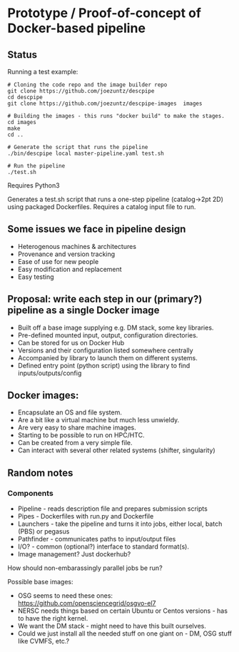 # Prototype / Proof-of-concept of Docker-based pipeline

## Status

Running a test example:
```
# Cloning the code repo and the image builder repo
git clone https://github.com/joezuntz/descpipe
cd descpipe
git clone https://github.com/joezuntz/descpipe-images  images

# Building the images - this runs "docker build" to make the stages.
cd images
make
cd ..

# Generate the script that runs the pipeline
./bin/descpipe local master-pipeline.yaml test.sh

# Run the pipeline
./test.sh

```

Requires Python3

Generates a test.sh script that runs a one-step pipeline (catalog->2pt 2D) using packaged Dockerfiles.
Requires a catalog input file to run.

## Some issues we face in pipeline design

- Heterogenous machines & architectures
- Provenance and version tracking
- Ease of use for new people
- Easy modification and replacement
- Easy testing


## Proposal: write each step in our (primary?) pipeline as a single Docker image

- Built off a base image supplying e.g. DM stack, some key libraries.
- Pre-defined mounted input, output, configuration directories.
- Can be stored for us on Docker Hub
- Versions and their configuration listed somewhere centrally
- Accompanied by library to launch them on different systems.
- Defined entry point (python script) using the library to find inputs/outputs/config


## Docker images:

- Encapsulate an OS and file system.
- Are a bit like a virtual machine but much less unwieldy.
- Are very easy to share machine images.
- Starting to be possible to run on HPC/HTC.
- Can be created from a very simple file.
- Can interact with several other related systems (shifter, singularity)


## Random notes

### Components

- Pipeline - reads description file and prepares submission scripts
- Pipes - Dockerfiles with run.py and Dockerfile
- Launchers - take the pipeline and turns it into jobs, either local, batch (PBS) or pegasus
- Pathfinder - communicates paths to input/output files
- I/O?  - common (optional?) interface to standard format(s).
- Image management?  Just dockerhub?


How should non-embarassingly parallel jobs be run?

Possible base images:
- OSG seems to need these ones: https://github.com/opensciencegrid/osgvo-el7
- NERSC needs things based on certain Ubuntu or Centos versions - has to have the right kernel.
- We want the DM stack - might need to have this built ourselves.
- Could we just install all the needed stuff on one giant on - DM, OSG stuff like CVMFS, etc.?

